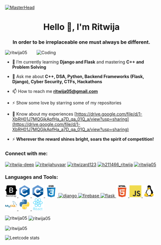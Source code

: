 [![MasterHead](https://media.licdn.com/dms/image/D4D16AQHYcpvLOEFUpw/profile-displaybackgroundimage-shrink_350_1400/0/1685990924974?e=1694044800&v=beta&t=NZHlugRMDKbi5jMPh8e5yZO-5C0BCI3kjqEQcDnxHSc)](https://codegrills.in)
<h1 align="center">Hello 👋, I'm Ritwija</h1>
<h3 align="center">In order to be irreplaceable one must always be different.</h3>
<img align="right" alt="Coding" width="400" src="https://media.tenor.com/CzdMW7wnLn8AAAAC/coding.gif">

<p align="left"> <img src="https://komarev.com/ghpvc/?username=ritwija05&label=Profile%20views&color=0e75b6&style=flat" alt="ritwija05" /> </p>

- 🌱 I’m currently learning **Django and Flask** and mastering **C++ and Problem Solving**
  
- 💬 Ask me about **C++, DSA, Python, Backend Frameworks (Flask, Django), Cyber Security, CTFs, Hackathons**

- 📫 How to reach me **ritwija05@gmail.com**

- ⚡ Show some love by starring some of my repositories

- 📄 Know about my experiences [https://drive.google.com/file/d/1-XbRH01J7MQGjkApfHa_a7D_qa_01Q_a/view?usp=sharing](https://drive.google.com/file/d/1-XbRH01J7MQGjkApfHa_a7D_qa_01Q_a/view?usp=sharing)

- ⚡  **Wherever the reward shines bright, soars the spirit of competition!**

<h3 align="left">Connect with me:</h3>
<p align="left">
<a href="https://linkedin.com/in/ritwija-deep" target="blank"><img align="center" src="https://raw.githubusercontent.com/rahuldkjain/github-profile-readme-generator/master/src/images/icons/Social/linked-in-alt.svg" alt="ritwija-deep" height="30" width="40" /></a>
<a href="https://instagram.com/ritwijahuyaar" target="blank"><img align="center" src="https://raw.githubusercontent.com/rahuldkjain/github-profile-readme-generator/master/src/images/icons/Social/instagram.svg" alt="ritwijahuyaar" height="30" width="40" /></a>
<a href="https://www.codechef.com/users/ritwizard123" target="blank"><img align="center" src="https://cdn.jsdelivr.net/npm/simple-icons@3.1.0/icons/codechef.svg" alt="ritwizard123" height="30" width="40" /></a>
<a href="https://www.hackerrank.com/h211466_ritwija" target="blank"><img align="center" src="https://raw.githubusercontent.com/rahuldkjain/github-profile-readme-generator/master/src/images/icons/Social/hackerrank.svg" alt="h211466_ritwija" height="30" width="40" /></a>
<a href="https://www.leetcode.com/ritwija05" target="blank"><img align="center" src="https://raw.githubusercontent.com/rahuldkjain/github-profile-readme-generator/master/src/images/icons/Social/leet-code.svg" alt="ritwija05" height="30" width="40" /></a>
</p>
<h3 align="left">Languages and Tools:</h3>
<p align="left"> <a href="https://getbootstrap.com" target="_blank" rel="noreferrer"> <img src="https://raw.githubusercontent.com/devicons/devicon/master/icons/bootstrap/bootstrap-plain-wordmark.svg" alt="bootstrap" width="40" height="40"/> </a> <a href="https://www.cprogramming.com/" target="_blank" rel="noreferrer"> <img src="https://raw.githubusercontent.com/devicons/devicon/master/icons/c/c-original.svg" alt="c" width="40" height="40"/> </a> <a href="https://www.w3schools.com/cpp/" target="_blank" rel="noreferrer"> <img src="https://raw.githubusercontent.com/devicons/devicon/master/icons/cplusplus/cplusplus-original.svg" alt="cplusplus" width="40" height="40"/> </a> <a href="https://www.w3schools.com/css/" target="_blank" rel="noreferrer"> <img src="https://raw.githubusercontent.com/devicons/devicon/master/icons/css3/css3-original-wordmark.svg" alt="css3" width="40" height="40"/> </a> <a href="https://www.djangoproject.com/" target="_blank" rel="noreferrer"> <img src="https://cdn.worldvectorlogo.com/logos/django.svg" alt="django" width="40" height="40"/> </a> <a href="https://firebase.google.com/" target="_blank" rel="noreferrer"> <img src="https://www.vectorlogo.zone/logos/firebase/firebase-icon.svg" alt="firebase" width="40" height="40"/> </a> <a href="https://flask.palletsprojects.com/" target="_blank" rel="noreferrer"> <img src="https://www.vectorlogo.zone/logos/pocoo_flask/pocoo_flask-icon.svg" alt="flask" width="40" height="40"/> </a> <a href="https://www.w3.org/html/" target="_blank" rel="noreferrer"> <img src="https://raw.githubusercontent.com/devicons/devicon/master/icons/html5/html5-original-wordmark.svg" alt="html5" width="40" height="40"/> </a> <a href="https://developer.mozilla.org/en-US/docs/Web/JavaScript" target="_blank" rel="noreferrer"> <img src="https://raw.githubusercontent.com/devicons/devicon/master/icons/javascript/javascript-original.svg" alt="javascript" width="40" height="40"/> </a> <a href="https://www.linux.org/" target="_blank" rel="noreferrer"> <img src="https://raw.githubusercontent.com/devicons/devicon/master/icons/linux/linux-original.svg" alt="linux" width="40" height="40"/> </a> <a href="https://www.mysql.com/" target="_blank" rel="noreferrer"> <img src="https://raw.githubusercontent.com/devicons/devicon/master/icons/mysql/mysql-original-wordmark.svg" alt="mysql" width="40" height="40"/> </a> <a href="https://www.python.org" target="_blank" rel="noreferrer"> <img src="https://raw.githubusercontent.com/devicons/devicon/master/icons/python/python-original.svg" alt="python" width="40" height="40"/> </a> <a href="https://reactjs.org/" target="_blank" rel="noreferrer"> <img src="https://raw.githubusercontent.com/devicons/devicon/master/icons/react/react-original-wordmark.svg" alt="react" width="40" height="40"/> </a> </p>

<p><img align="left" src="https://github-readme-stats.vercel.app/api/top-langs?username=ritwija05&show_icons=true&locale=en&layout=compact" alt="ritwija05" /></p>

<p>&nbsp;<img align="center" src="https://github-readme-stats.vercel.app/api?username=ritwija05&show_icons=true&locale=en" alt="ritwija05" /></p>

<p><img align="center" src="https://github-readme-streak-stats.herokuapp.com/?user=ritwija05&" alt="ritwija05" /></p>
<div align="left">
        <img src="https://leetcard.jacoblin.cool/ritwija05?theme=dark&font=Noto%20Sans&ext=contest"
            alt="Leetcode stats" height="250" />
    </div>
